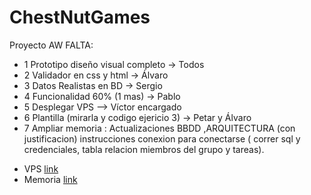 # ChestNutGames
Proyecto AW
FALTA:

 - 1 Prototipo diseño visual completo -> Todos
 - 2 Validador en css y html -> Álvaro
 - 3 Datos Realistas en BD -> Sergio
 - 4 Funcionalidad 60% (1 mas) -> Pablo
 - 5 Desplegar VPS  --> Víctor encargado 
 - 6 Plantilla (mirarla y codigo ejericio 3) -> Petar y Álvaro
 - 7 Ampliar memoria : Actualizaciones BBDD ,ARQUITECTURA (con justificacion) instrucciones conexion para conectarse ( correr sql y credenciales,
tabla relacion miembros del grupo y tareas).

* VPS [link](https://vm01.containers.fdi.ucm.es)
* Memoria [link](https://ucomplutense-my.sharepoint.com:443/:w:/g/personal/davcan01_ucm_es/ETHF79_92lpNpuT01Jy4CFIBD6qCO9dEIVMkjz2kqtEmZw?e=4%3aTOj0Gr&at=9)





